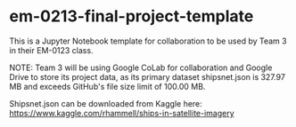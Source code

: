 # em-0213-final-project-template

This is a Jupyter Notebook template for collaboration to be used by Team 3 in their EM-0123 class.

NOTE: Team 3 will be using Google CoLab for collaboration and Google Drive to store its project data, as its primary dataset shipsnet.json is 327.97 MB and exceeds GitHub's file size limit of 100.00 MB. 

Shipsnet.json can be downloaded from Kaggle here: https://www.kaggle.com/rhammell/ships-in-satellite-imagery